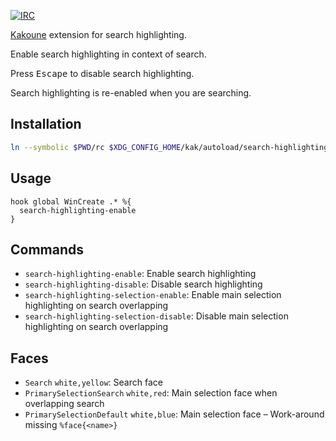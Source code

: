 [![IRC][shields/kakoune/badge]][freenode/kakoune]

[Kakoune][] extension for search highlighting.

Enable search highlighting in context of search.

Press <kbd>Escape</kbd> to disable search highlighting.

Search highlighting is re-enabled when you are searching.

Installation
------------

``` sh
ln --symbolic $PWD/rc $XDG_CONFIG_HOME/kak/autoload/search-highlighting
```

Usage
-----

``` kak
hook global WinCreate .* %{
  search-highlighting-enable
}
```

Commands
--------

- `search-highlighting-enable`: Enable search highlighting
- `search-highlighting-disable`: Disable search highlighting
- `search-highlighting-selection-enable`: Enable main selection highlighting on search overlapping
- `search-highlighting-selection-disable`: Disable main selection highlighting on search overlapping

Faces
-----

- `Search` `white,yellow`: Search face
- `PrimarySelectionSearch` `white,red`: Main selection face when overlapping search
- `PrimarySelectionDefault` `white,blue`: Main selection face – Work-around missing `%face{<name>}`

[Kakoune]: http://kakoune.org
[freenode/kakoune]: https://webchat.freenode.net?channels=kakoune
[shields/kakoune/badge]: https://img.shields.io/badge/IRC-%23kakoune-blue.svg
